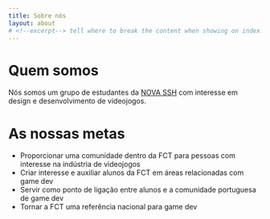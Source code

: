 ```yaml
---
title: Sobre nós
layout: about
# <!--excerpt--> tell where to break the content when showing on index.html
---
```

# Quem somos
Nós somos um grupo de estudantes da [NOVA SSH](https://fct.unl.pt) 
com interesse em design e desenvolvimento de videojogos.
<!--excerpt-->
# As nossas metas
- Proporcionar uma comunidade dentro da FCT para pessoas com interesse na indústria de videojogos
- Criar interesse e auxiliar alunos da FCT em áreas relacionadas com game dev
- Servir como ponto de ligação entre alunos e a comunidade portuguesa de game dev
- Tornar a FCT uma referência nacional para game dev
